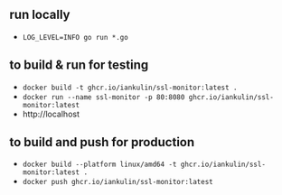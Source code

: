 ## run locally
- `LOG_LEVEL=INFO go run *.go`

## to build & run for testing
- `docker build -t ghcr.io/iankulin/ssl-monitor:latest .`
- `docker run --name ssl-monitor -p 80:8080 ghcr.io/iankulin/ssl-monitor:latest`
- http://localhost

## to build and push for production
- `docker build --platform linux/amd64 -t ghcr.io/iankulin/ssl-monitor:latest .`
- `docker push ghcr.io/iankulin/ssl-monitor:latest`